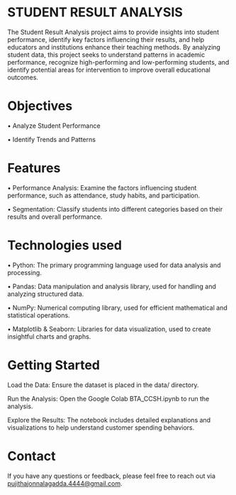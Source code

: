 
# STUDENT RESULT ANALYSIS
The Student Result Analysis project aims to provide insights into student performance, identify key factors influencing their results, and help educators and institutions enhance their teaching methods. By analyzing student data, this project seeks to understand patterns in academic performance, recognize high-performing and low-performing students, and identify potential areas for intervention to improve overall educational outcomes.

# Objectives

•	Analyze Student Performance

•	Identify Trends and Patterns

# Features

• Performance Analysis: Examine the factors influencing student performance, such as attendance, study habits, and participation.

• Segmentation: Classify students into different categories based on their results and overall performance.

# Technologies used
• Python: The primary programming language used for data analysis and processing.

• Pandas: Data manipulation and analysis library, used for handling and analyzing structured data.

• NumPy: Numerical computing library, used for efficient mathematical and statistical operations.

• Matplotlib & Seaborn: Libraries for data visualization, used to create insightful charts and graphs.

# Getting Started

Load the Data: Ensure the dataset is placed in the data/ directory.

Run the Analysis: Open the Google Colab BTA_CCSH.ipynb to run the analysis.

Explore the Results: The notebook includes detailed explanations and visualizations to help understand customer spending behaviors.

# Contact
If you have any questions or feedback, please feel free to reach out via pujithajonnalagadda.4444@gmail.com.
